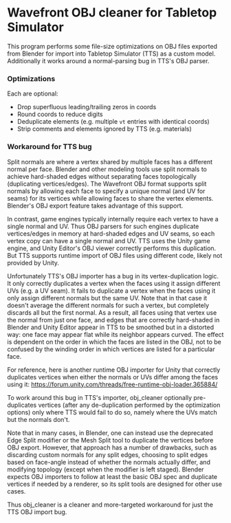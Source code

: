 # Wavefront OBJ cleaner for Tabletop Simulator

This program performs some file-size optimizations on OBJ files exported from Blender for import into Tabletop Simulator (TTS) as a custom model. Additionally it works around a normal-parsing bug in TTS's OBJ parser.

### Optimizations

Each are optional:

- Drop superfluous leading/trailing zeros in coords
- Round coords to reduce digits
- Deduplicate elements (e.g. multiple `vt` entries with identical coords)
- Strip comments and elements ignored by TTS (e.g. materials)

### Workaround for TTS bug

Split normals are where a vertex shared by multiple faces has a different normal per face. Blender and other modeling tools use split normals to achieve hard-shaded edges without separating faces topologically (duplicating vertices/edges). The Wavefront OBJ format supports split normals by allowing each face to specify a unique normal (and UV for seams) for its vertices while allowing faces to share the vertex elements. Blender's OBJ export feature takes advantage of this support.

In contrast, game engines typically internally require each vertex to have a single normal and UV. Thus OBJ parsers for such engines duplicate vertices/edges in memory at hard-shaded edges and UV seams, so each vertex copy can have a single normal and UV. TTS uses the Unity game engine, and Unity Editor's OBJ viewer correctly performs this duplication. But TTS supports runtime import of OBJ files using different code, likely not provided by Unity.

Unfortunately TTS's OBJ importer has a bug in its vertex-duplication logic. It only correctly duplicates a vertex when the faces using it assign different UVs (e.g. a UV seam). It fails to duplicate a vertex when the faces using it only assign different normals but the same UV. Note that in that case it doesn't average the different normals for such a vertex, but completely discards all but the first normal. As a result, all faces using that vertex use the normal from just one face, and edges that are correctly hard-shaded in Blender and Unity Editor appear in TTS to be smoothed but in a distorted way: one face may appear flat while its neighbor appears curved. The effect is dependent on the order in which the faces are listed in the OBJ, not to be confused by the winding order in which vertices are listed for a particular face.

For reference, here is another runtime OBJ importer for Unity that correctly duplicates vertices when either the normals or UVs differ among the faces using it:
https://forum.unity.com/threads/free-runtime-obj-loader.365884/

To work around this bug in TTS's importer, obj_cleaner optionally pre-duplicates vertices (after any de-duplication performed by the optimization options) only where TTS would fail to do so, namely where the UVs match but the normals don't.

Note that in many cases, in Blender, one can instead use the deprecated Edge Split modifier or the Mesh Split tool to duplicate the vertices before OBJ export. However, that approach has a number of drawbacks, such as discarding custom normals for any split edges, choosing to split edges based on face-angle instead of whether the normals actually differ, and modifying topology (except when the modifier is left staged). Blender expects OBJ importers to follow at least the basic OBJ spec and duplicate vertices if needed by a renderer, so its split tools are designed for other use cases.

Thus obj_cleaner is a cleaner and more-targeted workaround for just the TTS OBJ import bug.
